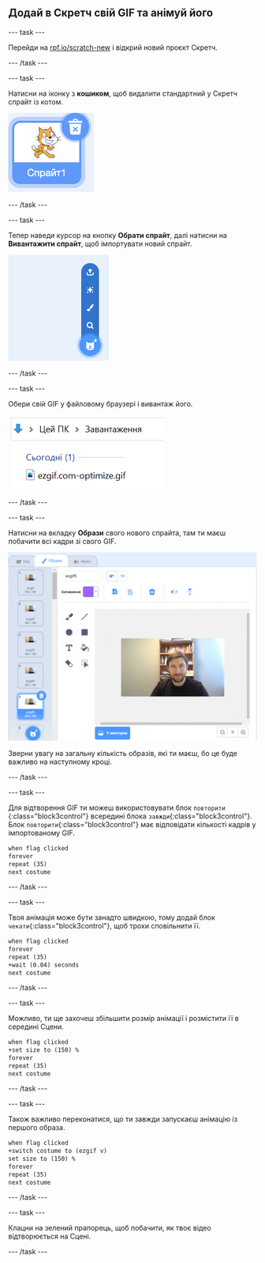 ## Додай в Скретч свій GIF та анімуй його

--- task ---

Перейди на [rpf.io/scratch-new](https://rpf.io/scratch-new) і відкрий новий проєкт Скретч.

--- /task ---

--- task ---

Натисни на іконку з **кошиком**, щоб видалити стандартний у Скретч спрайт із котом.

![забраження зі спрайтом кота та значком кошика](images/delete-sprite.png)

--- /task ---

--- task ---

Тепер наведи курсор на кнопку **Обрати спрайт**, далі натисни на **Вивантажити спрайт**, щоб імпортувати новий спрайт.

![зображення меню вибору спрайта з виділеним пунктом вивантаження спрайта](images/upload-sprite.png)

--- /task ---

--- task ---

Обери свій GIF у файловому браузері і вивантаж його.

![зображення, що показує вибір GIF у файловому браузері](images/select-gif.png)

--- /task ---

--- task ---

Натисни на вкладку **Образи** свого нового спрайта, там ти маєш побачити всі кадри зі свого GIF.

![зображення, що показує GIF, конвертований в набір образів всередині Скретч](images/gif-costumes.png)

Зверни увагу на загальну кількість образів, які ти маєш, бо це буде важливо на наступному кроці.

--- /task ---

--- task ---

Для відтворення GIF ти можеш використовувати блок `повторити` {:class="block3control"} всередині блока `завжди`{:class="block3control"}. Блок `повторити`{:class="block3control"} має відповідати кількості кадрів у імпортованому GIF.

```blocks3
when flag clicked
forever
repeat (35)
next costume
```
--- /task ---

--- task ---

Твоя анімація може бути занадто швидкою, тому додай блок `чекати`{:class="block3control"}, щоб трохи сповільнити її.


```blocks3
when flag clicked
forever
repeat (35)
+wait (0.04) seconds
next costume
```

--- /task ---

--- task ---

Можливо, ти ще захочеш збільшити розмір анімації і розмістити її в середині Сцени.

```blocks3
when flag clicked
+set size to (150) %
forever
repeat (35)
next costume
```

--- /task ---

--- task ---

Також важливо переконатися, що ти завжди запускаєш анімацію із першого образа.

```blocks3
when flag clicked
+switch costume to (ezgif v)
set size to (150) %
forever
repeat (35)
next costume
```

--- /task ---


--- task ---

Клацни на зелений прапорець, щоб побачити, як твоє відео відтворюється на Сцені.

--- /task ---





